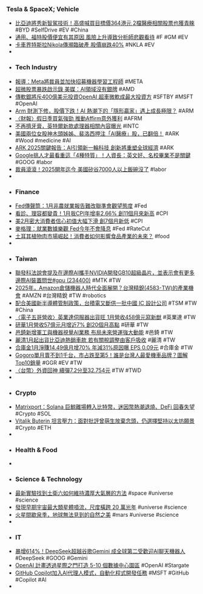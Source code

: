 ### Tesla & SpaceX; Vehicle
- [比亞迪將秀新智駕技術！高盛喊買目標價364港元 2檔醫療相關股票也獲青睞](https://news.cnyes.com/news/id/5855403) #BYD #SelfDrive #EV #China
- [通用、福特股價便宜有其原因 風險上升導致分析師悲觀看待](https://news.cnyes.com/news/id/5855070) #F #GM #EV
- [卡車界特斯拉Nikola傳瀕臨破產 股價崩跌40%](https://news.cnyes.com/news/id/5855292) #NKLA #EV
-
- ### Tech Industry
- [報導：Meta將裁員並加快招募機器學習工程師](https://news.cnyes.com/news/id/5855499) #META
- [超微股票暴跌啟示錄 美媒：AI領域沒有銀牌](https://taiwandaily.net/即時新聞/61314/) #AMD
- [傳軟銀將斥400億美元投資OpenAI 超車微軟成最大投資方](https://news.cnyes.com/news/id/5855274) #SFTBY #MSFT #OpenAI
- [Arm 財測下修，股價下跌！AI 熱潮下的「隱形贏家」遇上成長極限？](https://uanalyze.com.tw/articles/3916010363) #ARM
- [〈財報〉假日季買氣強勁 推動Affirm意外獲利](https://news.cnyes.com/news/id/5855177) #AFRM
- [不再擠牙膏，英特爾新款處理器相關內容曝光](https://technews.tw/2025/02/08/intels-new-processors-revealed/) #INTC
- [美國兩位女股神木頭姊姊、裴洛西押注「AI醫療」股，已翻倍！](https://hao.cnyes.com/post/134107) #ARK #Wood #medicine #AI
- [ARK 2025關鍵報告：AI引領新一輪科技 創新將重塑全球經濟](https://news.cnyes.com/news/id/5855509) #ARK
- [Google挑人才最看重這「4種特質」！人資長：英文好、名校畢業不是關鍵](https://www.bnext.com.tw/article/82219/how-does-google-find-talent) #GOOG #labor
- [裁員滾滾！2025開年迄今 美國矽谷7000人以上飯碗沒了](https://news.cnyes.com/news/id/5855318) #labor
-
- ### Finance
- [Fed傳聲筒：1月非農就業報告難改聯準會觀望態度](https://news.cnyes.com/news/id/5855262) #Fed
- [看診、理容都變貴！1月我CPI年增率2.66% 創11個月來新高](https://news.cnyes.com/news/id/5855026) #CPI
- [美2月密大消費者信心初值大幅下滑 創7個月新低](https://news.cnyes.com/news/id/5855227) #CPI
- [麥格理：就業數據樂觀 Fed今年不會降息](https://news.cnyes.com/news/id/5855294) #Fed #RateCut
- [土耳其植物肉市場崛起！消費者如何影響食品產業的未來？](https://www.suiis.com/news/article/1829) #food
-
- ### Taiwan
- [聯發科法說會提及在邊際AI攜手NVIDIA開發GB10超級晶片，並表示會有更多邊際AI裝置問世#gpu (234400)](https://www.cool3c.com/article/234400) #MTK #TW
- [2025年，Amazon倉儲機器人時代全面展開？台灣精銳(4583-TW)的產業機會](https://uanalyze.com.tw/articles/8015410360) #AMZN #台灣精銳 #TW #robotics
- [配合美國新半導體管制政策，台積電又斷供一批中國 IC 設計公司](https://technews.tw/2025/02/07/tsmc-cuts-off-supply-to-a-number-of-chinese-ic-design-companies/) #TSM #TW #China
- [〈電子五哥營收〉英業達伺服器出貨旺 1月營收458億元寫新猷](https://news.cnyes.com/news/id/5854818) #英業達 #TW
- [研華1月營收57億元月增近7% 創20個月高點](https://news.cnyes.com/news/id/5854577) #研華 #TW
- [邑錡新增軍工與機器視覺AI業務 布局未來營運強大動能](https://news.cnyes.com/news/id/5855003) #邑錡 #TW
- [麗清1月起出貨比亞迪熱銷車款 若有關稅調整由客戶吸收](https://news.cnyes.com/news/id/5855441) #麗清 #TW
- [合庫金1月淨賺14.49億月增70% 年減31%原因曝 EPS 0.09元](https://news.cnyes.com/news/id/5855723) #合庫金 #TW
- [Gogoro單月賣不到1千台，市占跌至第5！誰是台灣人最愛機車品牌？圖解Top10銷量](https://www.bnext.com.tw/article/82211/gogoro-moto-2025) #GGR #EV #TW
- [〈台幣〉外資回神 續彈7.2分至32.754元](https://news.cnyes.com/news/id/5854819) #TW #TWD
-
- ### Crypto
- [Matrixport：Solana 巨鯨離場轉入比特幣，迷因幣熱潮退燒、DeFi 回春失望](https://abmedia.io/solana-whales-swam-to-bitcoin) #Crypto #SOL
- [Vitalik Buterin 坦言壓力：面對批評曾萌生放棄念頭，仍選擇堅持以太坊願景](https://abmedia.io/vitalik-buterin-admit-once-feel-to-quit) #Crypto #ETH
-
- ### Health & Food
-
- ### Science & Technology
- [最新實驗找到土衛六如何維持濃厚大氣層的方法](https://technews.tw/2025/02/05/experiments-corroborate-theory-about-how-titan-maintains-its-atmosphere/) #space #universe #science
- [發現早期宇宙最大類星體噴流，尺度橫跨 20 萬光年](https://technews.tw/2025/02/07/quasar-radio-jetblack-hole-j16013102/) #universe #science
- [火星間歇泉季，地球無法見到的自然之美](https://technews.tw/2025/02/07/geyser-season-on-mars/) #mars #universe #science
-
- ### IT
- [暴增614%！DeepSeek超越谷歌Gemini 成全球第二受歡迎AI聊天機器人](https://news.cnyes.com/news/id/5854332) #DeepSeek #GOOG #Gemini
- [OpenAI 計畫透過星際之門打造 5-10 個數據中心園區](https://technews.tw/2025/02/07/openai-stargate/) #OpenAI #Stargate
- [GitHub Copilot加入AI代理人模式，自動化程式開發任務](https://www.ithome.com.tw/news/167258) #MSFT #GitHub #Copilot #AI
-